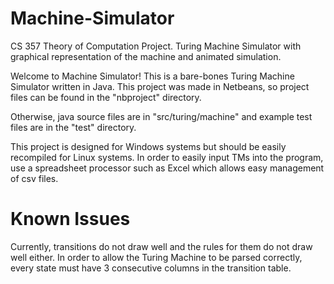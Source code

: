 # Machine-Simulator
CS 357 Theory of Computation Project. Turing Machine Simulator with graphical representation of the machine and animated simulation.

Welcome to Machine Simulator! This is a bare-bones Turing Machine Simulator written in Java.
This project was made in Netbeans, so project files can be found in the "nbproject" directory.

Otherwise, java source files are in "src/turing/machine" and example test files are in the "test" directory.

This project is designed for Windows systems but should be easily recompiled for Linux systems.
In order to easily input TMs into the program, use a spreadsheet processor such as Excel which allows easy management of csv files.

# Known Issues
Currently, transitions do not draw well and the rules for them do not draw well either.
In order to allow the Turing Machine to be parsed correctly, every state must have 3 consecutive columns in the transition table.
